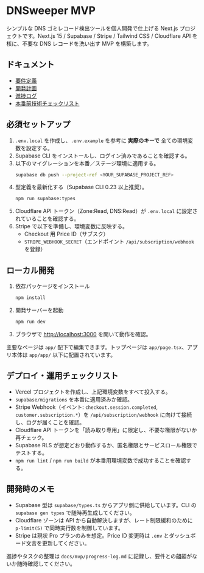 # DNSweeper MVP

シンプルな DNS ゴミレコード検出ツールを個人開発で仕上げる Next.js プロジェクトです。Next.js 15 / Supabase / Stripe / Tailwind CSS / Cloudflare API を核に、不要な DNS レコードを洗い出す MVP を構築します。

## ドキュメント
- [要件定義](docs/mvp/requirements.md)
- [開発計画](docs/mvp/delivery-plan.md)
- [進捗ログ](docs/mvp/progress-log.md)
- [本番前技術チェックリスト](docs/mvp/technical-checklist.md)

## 必須セットアップ
1. `.env.local` を作成し、`.env.example` を参考に **実際のキーで** 全ての環境変数を設定する。
2. Supabase CLI をインストールし、ログイン済みであることを確認する。
3. 以下のマイグレーションを本番／ステージ環境に適用する。
   ```bash
   supabase db push --project-ref <YOUR_SUPABASE_PROJECT_REF>
   ```
4. 型定義を最新化する（Supabase CLI 0.23 以上推奨）。
   ```bash
   npm run supabase:types
   ```
5. Cloudflare API トークン（Zone:Read, DNS:Read）が `.env.local` に設定されていることを確認する。
6. Stripe で以下を準備し、環境変数に反映する。
   - Checkout 用 Price ID（サブスク）
   - `STRIPE_WEBHOOK_SECRET`（エンドポイント `/api/subscription/webhook` を登録）

## ローカル開発
1. 依存パッケージをインストール
   ```bash
   npm install
   ```
2. 開発サーバーを起動
   ```bash
   npm run dev
   ```
3. ブラウザで [http://localhost:3000](http://localhost:3000) を開いて動作を確認。

主要なページは `app/` 配下で編集できます。トップページは `app/page.tsx`、アプリ本体は `app/app/` 以下に配置されています。

## デプロイ・運用チェックリスト
- Vercel プロジェクトを作成し、上記環境変数をすべて投入する。
- `supabase/migrations` を本番に適用済みか確認。
- Stripe Webhook（イベント: `checkout.session.completed`, `customer.subscription.*`）を `/api/subscription/webhook` に向けて接続し、ログが届くことを確認。
- Cloudflare API トークンを「読み取り専用」に限定し、不要な権限がないか再チェック。
- Supabase RLS が想定どおり動作するか、匿名権限とサービスロール権限でテストする。
- `npm run lint` / `npm run build` が本番用環境変数で成功することを確認する。

## 開発時のメモ
- Supabase 型は `supabase/types.ts` からアプリ側に供給しています。CLI の `supabase gen types` で随時再生成してください。
- Cloudflare ゾーンは API から自動解決しますが、レート制限緩和のために `p-limit(5)` で同時実行数を制御しています。
- Stripe は現状 Pro プランのみを想定。Price ID 変更時は `.env` とダッシュボード文言を更新してください。

進捗やタスクの整理は `docs/mvp/progress-log.md` に記録し、要件との齟齬がないか随時確認してください。
